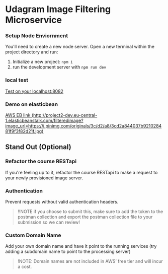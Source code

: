 # Udagram Image Filtering Microservice


### Setup Node Enviornment

You'll need to create a new node server. Open a new terminal within the project directory and run:

1. Initialize a new project: `npm i`
2. run the development server with `npm run dev`

### local test
[Test on your localhost:8082](http://localhost:8082/filteredimage?image_url=https://timedotcom.files.wordpress.com/2019/03/kitten-report.jpg)

### Demo on elasticbean

[AWS EB link (http://project2-dev.eu-central-1.elasticbeanstalk.com/filteredimage?image_url=https://i.pinimg.com/originals/3c/d2/a8/3cd2a844037b921028481f9f3f82d21f.jpg)](http://project2-dev.eu-central-1.elasticbeanstalk.com/filteredimage?image_url=https://i.pinimg.com/originals/3c/d2/a8/3cd2a844037b921028481f9f3f82d21f.jpg)

## Stand Out (Optional)

### Refactor the course RESTapi

If you're feeling up to it, refactor the course RESTapi to make a request to your newly provisioned image server.

### Authentication

Prevent requests without valid authentication headers.
> !!NOTE if you choose to submit this, make sure to add the token to the postman collection and export the postman collection file to your submission so we can review!

### Custom Domain Name

Add your own domain name and have it point to the running services (try adding a subdomain name to point to the processing server)
> !NOTE: Domain names are not included in AWS’ free tier and will incur a cost.